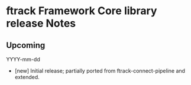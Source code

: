# ftrack Framework Core library release Notes

## Upcoming
YYYY-mm-dd

* [new] Initial release; partially ported from ftrack-connect-pipeline and extended.
